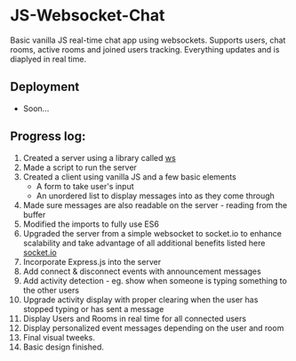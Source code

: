 # JS-Websocket-Chat
Basic vanilla JS real-time chat app using websockets. Supports users, chat rooms, active rooms and joined users tracking. Everything updates and is diaplyed in real time.

## Deployment
- Soon...


## Progress log:
1. Created a server using a library called [ws](https://www.npmjs.com/package/ws)
2. Made a script to run the server
3. Created a client using vanilla JS and a few basic elements
    - A form to take user's input
    - An unordered list to display messages into as they come through
4. Made sure messages are also readable on the server - reading from the buffer
5. Modified the imports to fully use ES6
6. Upgraded the server from a simple websocket to socket.io to enhance scalability and take advantage of all additional benefits listed here [socket.io](https://www.npmjs.com/package/socket.io)
7. Incorporate Express.js into the server
8. Add connect & disconnect events with announcement messages
9. Add activity detection - eg. show when someone is typing something to the other users
10. Upgrade activity display with proper clearing when the user has stopped typing or has sent a message
11. Display Users and Rooms in real time for all connected users
12. Display personalized event messages depending on the user and room
13. Final visual tweeks.
14. Basic design finished.
